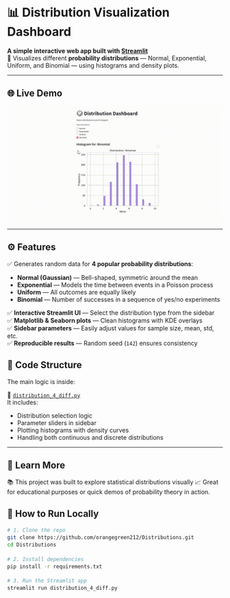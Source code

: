 # 📊 Distribution Visualization Dashboard

**A simple interactive web app built with [Streamlit](https://streamlit.io/)**  
🔬 Visualizes different **probability distributions** — Normal, Exponential, Uniform, and Binomial — using histograms and density plots.

---

## 🌐 Live Demo

<img src="https://github.com/orangegreen212/Distributions/blob/main/8%20day.gif?raw=true" width="700"/>

---

## ⚙️ Features

✅ Generates random data for **4 popular probability distributions**:
- **Normal (Gaussian)** — Bell-shaped, symmetric around the mean  
- **Exponential** — Models the time between events in a Poisson process  
- **Uniform** — All outcomes are equally likely  
- **Binomial** — Number of successes in a sequence of yes/no experiments  

✅ **Interactive Streamlit UI** — Select the distribution type from the sidebar  
✅ **Matplotlib & Seaborn plots** — Clean histograms with KDE overlays  
✅ **Sidebar parameters** — Easily adjust values for sample size, mean, std, etc.  
✅ **Reproducible results** — Random seed (`142`) ensures consistency  


## 🐍 Code Structure

The main logic is inside:

📄 [`distribution_4_diff.py`](distribution_4_diff.py)  
It includes:
- Distribution selection logic
- Parameter sliders in sidebar
- Plotting histograms with density curves
- Handling both continuous and discrete distributions

---

## 🧠 Learn More

📚 This project was built to explore statistical distributions visually
📈 Great for educational purposes or quick demos of probability theory in action.

## 🚀 How to Run Locally

```bash
# 1. Clone the repo
git clone https://github.com/orangegreen212/Distributions.git
cd Distributions

# 2. Install dependencies
pip install -r requirements.txt

# 3. Run the Streamlit app
streamlit run distribution_4_diff.py

